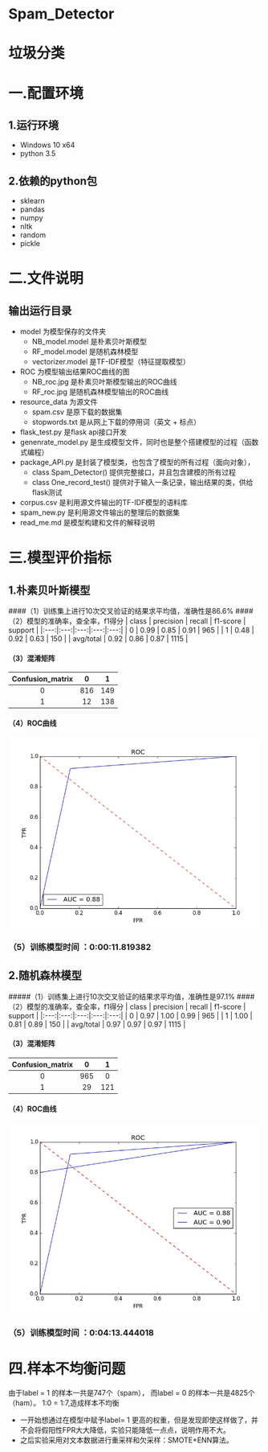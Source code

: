 # Spam_Detector
垃圾分类
===========================
# 一.配置环境
## 1.运行环境
* Windows 10 x64
* python 3.5
## 2.依赖的python包
* sklearn
* pandas
* numpy
* nltk
* random
* pickle
# 二.文件说明
## 输出运行目录
+ model 为模型保存的文件夹
    * NB_model.model 是朴素贝叶斯模型
    * RF_model.model 是随机森林模型
    * vectorizer.model 是TF-IDF模型（特征提取模型）
+ ROC 为模型输出结果ROC曲线的图
    * NB_roc.jpg 是朴素贝叶斯模型输出的ROC曲线
    * RF_roc.jpg 是随机森林模型输出的ROC曲线
+ resource_data 为源文件
    * spam.csv 是原下载的数据集
    * stopwords.txt 是从网上下载的停用词（英文 + 标点）
+ flask_test.py 是flask api接口开发
+ genenrate_model.py 是生成模型文件，同时也是整个搭建模型的过程（函数式编程）
+ package_API.py 是封装了模型类，也包含了模型的所有过程（面向对象），
    * class Spam_Detector() 提供完整接口，并且包含建模的所有过程
    * class One_record_test() 提供对于输入一条记录，输出结果的类，供给flask测试
+ corpus.csv 是利用源文件输出的TF-IDF模型的语料库
+ spam_new.py 是利用源文件输出的整理后的数据集
+ read_me.md 是模型构建和文件的解释说明
# 三.模型评价指标
## 1.朴素贝叶斯模型
####（1）训练集上进行10次交叉验证的结果求平均值，准确性是86.6%
####（2）模型的准确率，查全率，f1得分
   | class | precision | recall | f1-score | support |
   |:---:|:---:|:---:|:---:|:---:|
   | 0 | 0.99 | 0.85 | 0.91 | 965 |
   | 1 | 0.48 | 0.92 | 0.63 | 150 |
   | avg/total | 0.92 | 0.86 | 0.87 | 1115 |
#### （3）混淆矩阵
   |Confusion_matrix  | 0 | 1 |
   |:---:|:---:|:---:|
   | 0 | 816 | 149 |
   | 1 | 12 | 138 |
#### （4）ROC曲线
![avatar](/ROC/NB_roc.jpg)
### （5）训练模型时间 ：0:00:11.819382
## 2.随机森林模型
#####（1）训练集上进行10次交叉验证的结果求平均值，准确性是97.1%
####（2）模型的准确率，查全率，f1得分
   | class | precision | recall | f1-score | support |
   |:---:|:---:|:---:|:---:|:---:|
   | 0 | 0.97 | 1.00 | 0.99 | 965 |
   | 1 | 1.00 | 0.81 | 0.89 | 150 |
   | avg/total | 0.97 | 0.97 | 0.97 | 1115 |
#### （3）混淆矩阵
   |Confusion_matrix  | 0 | 1 |
   |:---:|:---:|:---:|
   | 0 | 965 | 0 |
   | 1 | 29 | 121 |
#### （4）ROC曲线
![avatar](ROC/RF_roc.jpg)
### （5）训练模型时间 ：0:04:13.444018
# 四.样本不均衡问题
由于label = 1 的样本一共是747个（spam），
而label = 0 的样本一共是4825个（ham）。
1:0 = 1:7,造成样本不均衡
+ 一开始想通过在模型中赋予label= 1 更高的权重，但是发现即使这样做了，并不会将假阳性FPR大大降低，实验只能降低一点点，说明作用不大。
+ 之后实验采用对文本数据进行重采样和欠采样：SMOTE+ENN算法。
